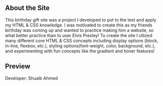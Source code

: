 
## About the Site

This birthday gift site was a project I developed to put to the test and apply my HTML & CSS knowledge. I was motivated to create this as my friends birthday was coming up and wanted to practice making him a website, so what better practice than to user Elvis Presley! To create the site I utlized many different core HTML & CSS concepts including display options (block, in-line, flexbox, etc.), styling options(font-weight, color, background, etc.), and experimenting with fun concepts like the gradient and hover features!

## Preview


Developer: Shuaib Ahmed
